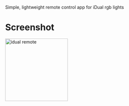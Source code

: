 Simple, lightweight remote control app for iDual rgb lights

# Screenshot 
<img src="https://github.com/user-attachments/assets/63a0e892-0a96-4e2e-827e-66a4c1bb8fb3" alt="idual remote" width="200"/>
